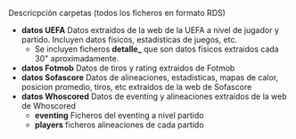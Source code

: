 Descricpción carpetas (todos los ficheros en formato RDS)
- **datos UEFA** Datos extraidos de la web de la UEFA a nivel de jugador y partido. Incluyen datos físicos, estadísticas de juegos, etc.
  - Se incluyen ficheros **detalle_** que son datos fisicos extraidos cada 30" aproximadamente. 
- **datos Fotmob** Datos de tiros y rating extraidos de Fotmob
- **datos Sofascore** Datos de alineaciones, estadísticas, mapas de calor, posicion promedio, tiros, etc extraídos de la web de Sofascore
- **datos Whoscored** Datos de eventing y alineaciones extraídos de la web de Whoscored
  - **eventing** Ficheros del eventing a nivel partido
  - **players** ficheros alineaciones de cada partido
